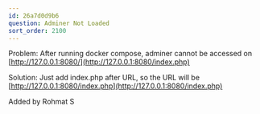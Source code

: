 ```yaml
---
id: 26a7d0d9b6
question: Adminer Not Loaded
sort_order: 2100
---
```


Problem: After running docker compose, adminer cannot be accessed on [http://127.0.0.1:8080/](http://127.0.0.1:8080/index.php)

Solution: Just add index.php after URL, so the URL will be [http://127.0.0.1:8080/index.php](http://127.0.0.1:8080/index.php)

Added by Rohmat S

